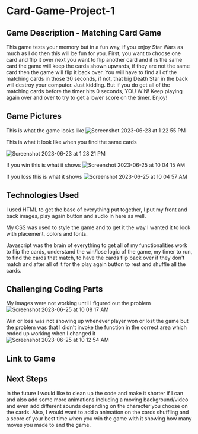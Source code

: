# Card-Game-Project-1


## Game Description - Matching Card Game
This game tests your memory but in a fun way, if you enjoy Star Wars as much as I do then this will be fun for you. First, you want to choose one card and flip it over next you want to flip another card and if is the same card the game will keep the cards shown upwards, if they are not the same card then the game will flip it back over. You will have to find all of the matching cards in those 30 seconds, if not, that big Death Star in the back will destroy your computer. Just kidding. But if you do get all of the matching cards before the timer hits 0 seconds, YOU WIN! Keep playing again over and over to try to get a lower score on the timer. Enjoy!

## Game Pictures
This is what the game looks like
![Screenshot 2023-06-23 at 1 22 55 PM](https://github.com/austinlew/Card-Game-Project-1/assets/134661556/cbf2abcf-1545-4b59-bf40-bce6042075e7)

This is what it look like when you find the same cards

![Screenshot 2023-06-23 at 1 28 21 PM](https://github.com/austinlew/Card-Game-Project-1/assets/134661556/76ef7929-514e-455c-9fe1-2efe9a79f385)

If you win this is what it shows
![Screenshot 2023-06-25 at 10 04 15 AM](https://github.com/austinlew/Card-Game-Project-1/assets/134661556/e5f66ec2-927d-4f8b-927f-cb67a2af4771)

If you loss this is what it shows
![Screenshot 2023-06-25 at 10 04 57 AM](https://github.com/austinlew/Card-Game-Project-1/assets/134661556/dd84df77-e710-49e9-ad8c-8d715193df30)


## Technologies Used
I used HTML to get the base of everything put together, I put my front and back images, play again button and audio in here as well.

My CSS was used to style the game and to get it the way I wanted it to look with placement, colors and fonts.

Javascript was the brain of everything to get all of my functionalities work to flip the cards, understand the win/lose logic of the game, my timer to run, to find the cards that match, to have the cards flip back over if they don't match and after all of it for the play again button to rest and shuffle all the cards.

## Challenging Coding Parts
My images were not working until I figured out the problem
![Screenshot 2023-06-25 at 10 08 17 AM](https://github.com/austinlew/Card-Game-Project-1/assets/134661556/f629086a-80d8-47cc-b0d0-7d3ce1b23cb7)

Win or loss was not showing up whenever player won or lost the game but the problem was that I didn't invoke the function in the correct area which ended up working when I changed it
![Screenshot 2023-06-25 at 10 12 54 AM](https://github.com/austinlew/Card-Game-Project-1/assets/134661556/e644e50b-91bb-426d-ba1b-20c18a94a350)

## Link to Game


## Next Steps
In the future I would like to clean up the code and make it shorter if I can and also add some more animations including a moving background/video and even add different sounds depending on the character you choose on the cards. Also, I would want to add a animation on the cards shuffling and a score of your best time when you win the game with it showing how many moves you made to end the game. 
